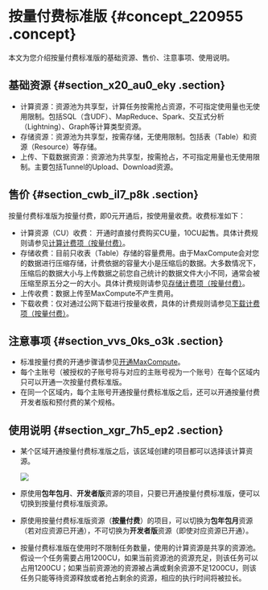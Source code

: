 # 按量付费标准版 {#concept_220955 .concept}

本文为您介绍按量付费标准版的基础资源、售价、注意事项、使用说明。

## 基础资源 {#section_x20_au0_eky .section}

-   计算资源：资源池为共享型，计算任务按需抢占资源，不可指定使用量也无使用限制。包括SQL（含UDF）、MapReduce、Spark、交互式分析（Lightning）、Graph等计算类型资源。
-   存储资源：资源池为共享型，按需存储，无使用限制。包括表（Table）和资源（Resource）等存储。
-   上传、下载数据资源：资源池为共享型，按需抢占，不可指定用量也无使用限制。主要包括Tunnel的Upload、Download资源。

## 售价 {#section_cwb_il7_p8k .section}

按量付费标准版为按量付费，即0元开通后，按使用量收费。收费标准如下：

-   计算资源（CU）收费： 开通时直接付费购买CU量，10CU起售。具体计费规则请参见[计算计费项（按量付费）](../../../../cn.zh-CN/产品定价/计算计费项（按量付费）.md#)。
-   存储收费：目前只收表（Table）存储的容量费用。由于MaxCompute会对您的数据进行压缩存储，计费依据的容量大小是压缩后的数据。大多数情况下，压缩后的数据大小与上传数据之前您自己统计的数据文件大小不同，通常会被压缩至原五分之一的大小。具体计费规则请参见[存储计费项（按量付费）](../../../../cn.zh-CN/产品定价/存储计费项（按量付费）.md#)。
-   上传收费：数据上传至MaxCompute不产生费用。
-   下载收费：仅对通过公网下载进行按量收费，具体的计费规则请参见[下载计费项（按量付费）](../../../../cn.zh-CN/产品定价/下载计费项（按量付费）.md#)。

## 注意事项 {#section_vvs_0ks_o3k .section}

-   标准按量付费的开通步骤请参见[开通MaxCompute](../../../../cn.zh-CN/准备工作/开通MaxCompute.md#)。
-   每个主账号（被授权的子账号将与对应的主账号视为一个账号）在每个区域内只可以开通一次按量付费标准版。
-   在同一个区域内，每个主账号开通按量付费标准版之后，还可以开通按量付费开发者版和预付费的某个规格。

## 使用说明 {#section_xgr_7h5_ep2 .section}

-   某个区域开通按量付费标准版之后，该区域创建的项目都可以选择该计算资源。

    ![](http://static-aliyun-doc.oss-cn-hangzhou.aliyuncs.com/assets/img/187959/155912278345716_zh-CN.png)

-   原使用**包年包月**、**开发者版**资源的项目，只要已开通按量付费标准版，便可以切换到按量付费标准版资源。
-   原使用按量付费标准版资源（**按量付费**）的项目，可以切换为**包年包月**资源（若对应资源已开通），不可切换为**开发者版**资源（即使对应资源已开通）。
-   按量付费标准版在使用时不限制任务数量，使用的计算资源是共享的资源池。假设一个任务需要占用1200CU，如果当前资源池的资源充足，则该任务可以占用1200CU；如果当前资源池的资源被占满或剩余资源不足1200CU，则该任务只能等待资源释放或者抢占剩余的资源，相应的执行时间将被拉长。

